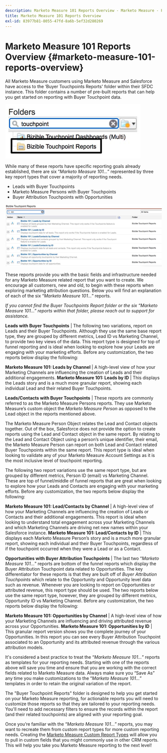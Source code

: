 ```yaml
---
description: Marketo Measure 101 Reports Overview - Marketo Measure - Product Documentation
title: Marketo Measure 101 Reports Overview
exl-id: 83977b81-8055-47fd-8a6b-5ef32d280269
---
```

# Marketo Measure 101 Reports Overview {#marketo-measure-101-reports-overview}

All Marketo Measure customers using Marketo Measure and Salesforce have access to the ‘Buyer Touchpoints Reports' folder within their SFDC instance. This folder contains a number of pre-built reports that can help you get started on reporting with Buyer Touchpoint data.

![](assets/bizible-101-reports-overview-1.png)

While many of these reports have specific reporting goals already established, there are six “_Marketo Measure 101…_” represented by three key report types that cover a majority of reporting needs.

* Leads with Buyer Touchpoints
* Marketo Measure Persons with Buyer Touchpoints
* Buyer Attribution Touchpoints with Opportunities

![](assets/bizible-101-reports-overview-2.png)

These reports provide you with the basic fields and infrastructure needed for any Marketo Measure related report that you want to create. We encourage all customers, new and old, to begin with these reports when exploring marketing attribution questions. Below you will find an explanation of each of the six “_Marketo Measure 101…_” reports.

_If you cannot find the Buyer Touchpoints Report folder or the six “_Marketo Measure 101…_” reports within that folder, please reach out to support for assistance._

**Leads with Buyer Touchpoints** | The following two variations, report on Leads and their Buyer Touchpoints. Although they use the same base report type, they are grouped by different metrics, Lead ID vs Marketing Channel, to provide two key views of the data. This report type is designed for top of funnel reporting and is ideal when looking to explore how your Leads are engaging with your marketing efforts. Before any customization, the two reports below display the following:

**Marketo Measure 101: Leads by Channel** | A high-level view of how your Marketing Channels are influencing the creation of Leads and their additional engagements.
**Marketo Measure 101: Leads by ID** | This displays the Leads story and is a much more granular report, showing each individual Lead and their related Buyer Touchpoints.

**Leads/Contacts with Buyer Touchpoints** | These reports are commonly referred to as the Marketo Measure Persons reports. They use Marketo Measure’s custom object the _Marketo Measure Person_ as opposed to the Lead object in the reports mentioned above.

The Marketo Measure Person Object relates the Lead and Contact objects together. Out of the box, Salesforce does not provide the option to create reports using the Lead and Contact object in the same report. By relating to the Lead and Contact Object using a person’s unique identifier, their email, the Marketo Measure Person can report on both Lead and Contact related Buyer Touchpoints within the same report. This report type is ideal when looking to validate any of your Marketo Measure Account Settings as it is the most inclusive level of touchpoint reporting.

The following two report variations use the same report type, but are grouped by different metrics, Person ID (email) vs Marketing Channel. These are top of funnel/middle of funnel reports that are great when looking to explore how your Leads and Contacts are engaging with your marketing efforts. Before any customization, the two reports below display the following:

**Marketo Measure 101: Lead/Contacts by Channel** | A high-level view of how your Marketing Channels are influencing the creation of Leads or Contacts and their additional engagements. This report is ideal when looking to understand total engagement across your Marketing Channels and which Marketing Channels are driving net new names within your Salesforce instance.
**Marketo Measure 101: Lead/Contacts by ID** | This displays each Marketo Measure Person’s story and is a much more granular report, showing each individual and their Buyer Touchpoints, regardless of if the touchpoint occurred when they were a Lead or as a Contact.

**Opportunities with Buyer Attribution Touchpoints** | The last two “_Marketo Measure 101…_” reports are bottom of the funnel reports which display the Buyer Attribution Touchpoint data related to Opportunities. The key differentiator for these reports is that they are built off of _Buyer Attribution Touchpoints_ which relate to the Opportunity and Opportunity level data such as revenue. Whenever you are looking to report on Opportunities or attributed revenue, this report type should be used. The two reports below use the same report type, however, they are grouped by different metrics, Opportunity ID vs Marketing Channel. Before any customization, the two reports below display the following:

**Marketo Measure 101: Opportunities by Channel** | A high-level view of how your Marketing Channels are influencing and driving attributed revenue across your Opportunities.
**Marketo Measure 101: Opportunities by ID** | This granular report version shows you the complete journey of your Opportunities. In this report you can see every Buyer Attribution Touchpoint associated to an Opportunity and its attributed revenue through the various attribution models.

It's considered a best practice to treat the “_Marketo Measure 101…_” reports as templates for your reporting needs. Starting with one of the reports above will save you time and ensure that you are working with the correct fields related to Marketo Measure data. Always make sure you “Save As” any time you make customizations to the “_Marketo Measure 101…_” templates in order to retain the original variation of the report.

The "Buyer Touchpoint Reports" folder is designed to help you get started on your Marketo Measure reporting, for actionable reports you will need to customize those reports so that they are tailored to your reporting needs. You'll need to add necessary filters to ensure the records within the report (and their related touchpoints) are aligned with your reporting goal.

Once you’re familiar with the “_Marketo Measure 101…_” reports, you may want to recreate them from custom report types for more custom reporting needs. Creating the [Marketo Measure Custom Report Types](/help/marketo-measure-salesforce-reporting/new-report-types/creating-custom-marketo-measure-report-types.md) will allow you to pull in custom fields that you might commonly use in other CRM reports. This will help you take you Marketo Measure reporting to the next level!
